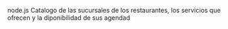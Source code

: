 node.js
Catalogo de las sucursales de los restaurantes, los servicios que ofrecen y la diponibilidad de sus agendad